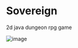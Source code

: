 # Sovereign
2d java dungeon rpg game

![image](https://github.com/piotrleniart/Sovereign/assets/68691467/4694950a-24cb-4f49-a8bc-f0a9797a0c94)
